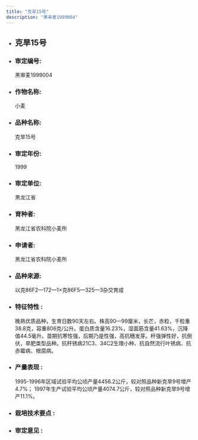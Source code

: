 ```yaml
---
title: "克旱15号"
description: "黑审麦1999004"
---
```

* ## 克旱15号
* ###  审定编号:  
   黑审麦1999004

*  ### 作物名称:  
   小麦

*   ###  品种名称: 
    克旱15号

*   ### 审定年份: 
    1999

*   ### 审定单位:  
    黑龙江省

*   ### 育种者:  
    黑龙江省农科院小麦所

*   ### 申请者:  
    黑龙江省农科院小麦所

*   ### 品种来源:  
    以克86F2—172—1×克86F5—325—3杂交育成

*   ### 特征特性 : 
    晚熟优质品种，生育日数90天左右。株高90—99厘米，长芒，赤粒，千粒重38.8克，容重806克/公升。蛋白质含量16.23%，湿面筋含量41.63%，沉降值44.5毫升。苗期抗寒性强，后期乃是性强，高抗穗发芽。秆强弹性好，抗倒伏，旱肥类型品种。抗秆锈病21C3、34C2生理小种、抗自然流行叶锈病、抗赤霉病、根腐病。

*   ### 产量表现 : 
    1995-1996年区域试验平均公顷产量4456.2公斤，较对照品种新克旱9号增产4.7%； 1997年生产试验平均公顷产量4074.7公斤，较对照品种新克旱9号增产11.1%。

*   ### 栽培技术要点 : 
    

*   ### 审定意见 : 
    
